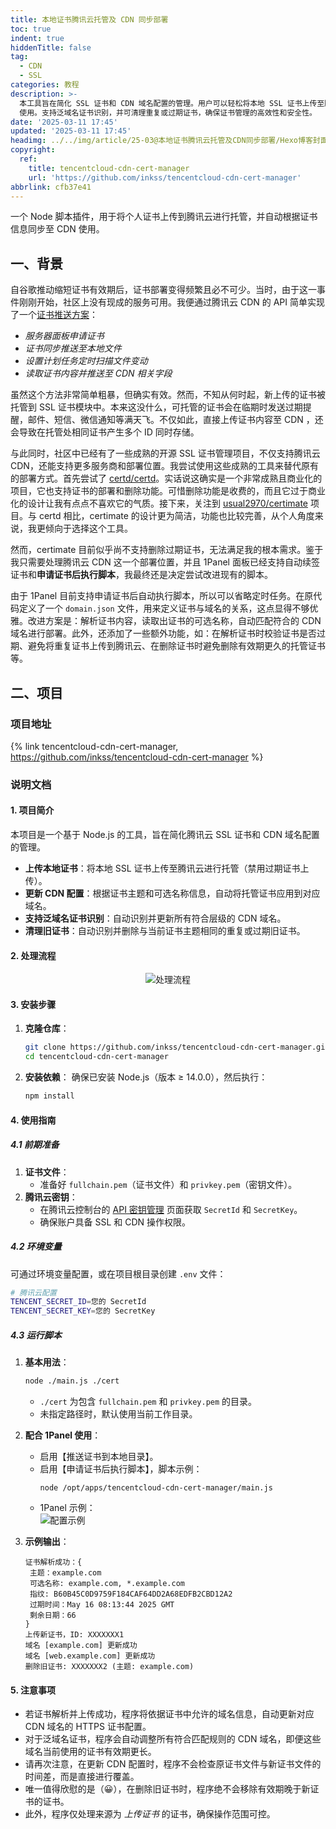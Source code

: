 ```yaml
---
title: 本地证书腾讯云托管及 CDN 同步部署
toc: true
indent: true
hiddenTitle: false
tag:
  - CDN
  - SSL
categories: 教程
description: >-
  本工具旨在简化 SSL 证书和 CDN 域名配置的管理。用户可以轻松将本地 SSL 证书上传至腾讯云进行托管，并自动同步 CDN
  使用。支持泛域名证书识别，并可清理重复或过期证书，确保证书管理的高效性和安全性。
date: '2025-03-11 17:45'
updated: '2025-03-11 17:45'
headimg: ../../img/article/25-03@本地证书腾讯云托管及CDN同步部署/Hexo博客封面.png
copyright:
  ref:
    title: tencentcloud-cdn-cert-manager
    url: 'https://github.com/inkss/tencentcloud-cdn-cert-manager'
abbrlink: cfb37e41
---
```


一个 Node 脚本插件，用于将个人证书上传到腾讯云进行托管，并自动根据证书信息同步至 CDN 使用。

<!-- more -->

## 一、背景

自谷歌推动缩短证书有效期后，证书部署变得频繁且必不可少。当时，由于这一事件刚刚开始，社区上没有现成的服务可用。我便通过腾讯云 CDN 的 API 简单实现了一个[证书推送方案](https://inkss.cn/post/6b3511b1/#%E6%B3%9B%E5%9F%9F%E5%90%8D%E8%AF%81%E4%B9%A6%E9%83%A8%E7%BD%B2)：

- *服务器面板申请证书*
- *证书同步推送至本地文件*
- *设置计划任务定时扫描文件变动*
- *读取证书内容并推送至 CDN 相关字段*

虽然这个方法非常简单粗暴，但确实有效。然而，不知从何时起，新上传的证书被托管到 SSL 证书模块中。本来这没什么，可托管的证书会在临期时发送过期提醒，邮件、短信、微信通知等满天飞。不仅如此，直接上传证书内容至 CDN ，还会导致在托管处相同证书产生多个 ID 同时存储。

与此同时，社区中已经有了一些成熟的开源 SSL 证书管理项目，不仅支持腾讯云 CDN，还能支持更多服务商和部署位置。我尝试使用这些成熟的工具来替代原有的部署方式。首先尝试了 [certd/certd](https://github.com/certd/certd)。实话说这确实是一个非常成熟且商业化的项目，它也支持证书的部署和删除功能。可惜删除功能是收费的，而且它过于商业化的设计让我有点点不喜欢它的气质。接下来，关注到 [usual2970/certimate](https://github.com/usual2970/certimate) 项目。与 certd 相比，certimate 的设计更为简洁，功能也比较完善，从个人角度来说，我更倾向于选择这个工具。

然而，certimate 目前似乎尚不支持删除过期证书，无法满足我的根本需求。鉴于我只需要处理腾讯云 CDN 这一个部署位置，并且 1Panel 面板已经支持自动续签证书和**申请证书后执行脚本**，我最终还是决定尝试改进现有的脚本。

由于 1Panel 目前支持申请证书后自动执行脚本，所以可以省略定时任务。在原代码定义了一个 `domain.json` 文件，用来定义证书与域名的关系，这点显得不够优雅。改进方案是：解析证书内容，读取出证书的可选名称，自动匹配符合的 CDN 域名进行部署。此外，还添加了一些额外功能，如：在解析证书时校验证书是否过期、避免将重复证书上传到腾讯云、在删除证书时避免删除有效期更久的托管证书等。

## 二、项目

### 项目地址

{% link tencentcloud-cdn-cert-manager, https://github.com/inkss/tencentcloud-cdn-cert-manager %}

### 说明文档

#### 1. 项目简介

本项目是一个基于 Node.js  的工具，旨在简化腾讯云 SSL 证书和 CDN 域名配置的管理。

- **上传本地证书**：将本地 SSL 证书上传至腾讯云进行托管（禁用过期证书上传）。
- **更新 CDN 配置**：根据证书主题和可选名称信息，自动将托管证书应用到对应域名。
- **支持泛域名证书识别**：自动识别并更新所有符合层级的 CDN 域名。
- **清理旧证书**：自动识别并删除与当前证书主题相同的重复或过期旧证书。

#### 2. 处理流程

<div align="center">
  <img src="../../img/article/25-03@本地证书腾讯云托管及CDN同步部署/export.svg" alt="处理流程">
</div>

#### 3. 安装步骤

1. **克隆仓库**：
   
   ```bash
   git clone https://github.com/inkss/tencentcloud-cdn-cert-manager.git
   cd tencentcloud-cdn-cert-manager
   ```
   
2. **安装依赖**：
   确保已安装 Node.js（版本 ≥ 14.0.0），然后执行：
   ```bash
   npm install
   ```

#### 4. 使用指南

##### 4.1 前期准备

1. **证书文件**：
   - 准备好 `fullchain.pem`（证书文件）和 `privkey.pem`（密钥文件）。
2. **腾讯云密钥**：
   - 在腾讯云控制台的 [API 密钥管理](https://console.cloud.tencent.com/cam/capi) 页面获取 `SecretId` 和 `SecretKey`。
   - 确保账户具备 SSL 和 CDN 操作权限。

##### 4.2 环境变量

可通过环境变量配置，或在项目根目录创建 `.env` 文件：

```sh .env
# 腾讯云配置
TENCENT_SECRET_ID=您的 SecretId
TENCENT_SECRET_KEY=您的 SecretKey
```

##### 4.3 运行脚本

1. **基本用法**：
   ```sh
   node ./main.js ./cert
   ```
   - `./cert` 为包含 `fullchain.pem` 和 `privkey.pem` 的目录。
   - 未指定路径时，默认使用当前工作目录。


2. **配合 1Panel 使用**：
   
   - 启用【推送证书到本地目录】。
   - 启用【申请证书后执行脚本】，脚本示例：
     ```text
     node /opt/apps/tencentcloud-cdn-cert-manager/main.js
     ```
   - 1Panel 示例：  
     ![配置示例](../../img/article/25-03@本地证书腾讯云托管及CDN同步部署/1panel.png)
3. **示例输出**：
   
   ```text
   证书解析成功：{
    主题：example.com
    可选名称: example.com, *.example.com
    指纹: B60B45C0D9759F184CAF64DD2A68EDFB2CBD12A2
    过期时间：May 16 08:13:44 2025 GMT
    剩余日期：66
   }
   上传新证书，ID: XXXXXXX1
   域名 [example.com] 更新成功
   域名 [web.example.com] 更新成功
   删除旧证书: XXXXXXX2 (主题: example.com)
   ```

#### 5. 注意事项

- 若证书解析并上传成功，程序将依据证书中允许的域名信息，自动更新对应 CDN 域名的 HTTPS 证书配置。
- 对于泛域名证书，程序会自动调整所有符合匹配规则的 CDN 域名，即便这些域名当前使用的证书有效期更长。
- 请再次注意，在更新 CDN 配置时，程序不会检查原证书文件与新证书文件的时间差，而是直接进行覆盖。
- 唯一值得欣慰的是（😀），在删除旧证书时，程序绝不会移除有效期晚于新证书的证书。
- 此外，程序仅处理来源为 *上传证书* 的证书，确保操作范围可控。
